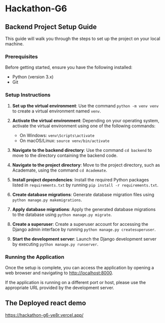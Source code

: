 # Hackathon-G6
## Backend Project Setup Guide

This guide will walk you through the steps to set up the project on your local machine.

### Prerequisites

Before getting started, ensure you have the following installed:

- Python (version 3.x)
- Git

### Setup Instructions

1. **Set up the virtual environment**: Use the command `python -m venv venv` to create a virtual environment named `venv`.

2. **Activate the virtual environment**: Depending on your operating system, activate the virtual environment using one of the following commands:
   - On Windows: `venv\Scripts\activate`
   - On macOS/Linux: `source venv/bin/activate`

3. **Navigate to the backend directory**: Use the command `cd backend` to move to the directory containing the backend code.

4. **Navigate to the project directory**: Move to the project directory, such as Academate, using the command `cd Academate`.

5. **Install project dependencies**: Install the required Python packages listed in `requirements.txt` by running `pip install -r requirements.txt`.

6. **Create database migrations**: Generate database migration files using `python manage.py makemigrations`.

7. **Apply database migrations**: Apply the generated database migrations to the database using `python manage.py migrate`.

8. **Create a superuser**: Create a superuser account for accessing the Django admin interface by running `python manage.py createsuperuser`.

9. **Start the development server**: Launch the Django development server by executing `python manage.py runserver`.

### Running the Application

Once the setup is complete, you can access the application by opening a web browser and navigating to [http://localhost:8000](http://localhost:8000).

If the application is running on a different port or host, please use the appropriate URL provided by the development server.

## The Deployed react demo

https://hackathon-g6-ye8r.vercel.app/
